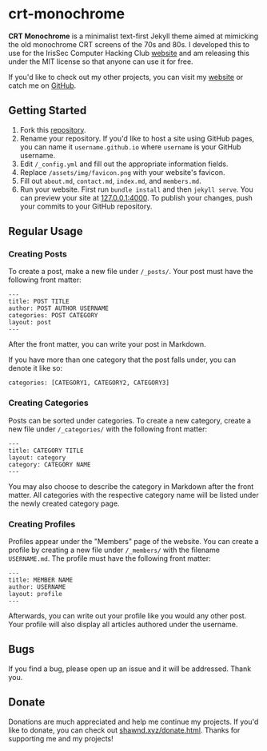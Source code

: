# crt-monochrome

**CRT Monochrome** is a minimalist text-first Jekyll theme aimed at mimicking the old monochrome CRT screens of the 70s and 80s. I developed this to use for the IrisSec Computer Hacking Club [website](https://irissec.xyz/) and am releasing this under the MIT license so that anyone can use it for free.

If you'd like to check out my other projects, you can visit my [website](https://shawnd.xyz/) or catch me on [GitHub](https://github.com/shawnduong).

## Getting Started

1. Fork this [repository](https://github.com/shawnduong/crt-monochrome).
2. Rename your repository. If you'd like to host a site using GitHub pages, you can name it `username.github.io` where `username` is your GitHub username.
3. Edit `/_config.yml` and fill out the appropriate information fields.
4. Replace `/assets/img/favicon.png` with your website's favicon.
5. Fill out `about.md`, `contact.md`, `index.md`, and `members.md`.
6. Run your website. First run `bundle install` and then `jekyll serve`. You can preview your site at [127.0.0.1:4000](http://127.0.0.1:4000). To publish your changes, push your commits to your GitHub repository.

## Regular Usage

### Creating Posts

To create a post, make a new file under `/_posts/`. Your post must have the following front matter:

```
---
title: POST TITLE
author: POST AUTHOR USERNAME
categories: POST CATEGORY
layout: post
---
```

After the front matter, you can write your post in Markdown.

If you have more than one category that the post falls under, you can denote it like so:

```
categories: [CATEGORY1, CATEGORY2, CATEGORY3]
```

### Creating Categories

Posts can be sorted under categories. To create a new category, create a new file under `/_categories/` with the following front matter:

```
---
title: CATEGORY TITLE
layout: category
category: CATEGORY NAME
---
```

You may also choose to describe the category in Markdown after the front matter. All categories with the respective category name will be listed under the newly created category page.

### Creating Profiles

Profiles appear under the "Members" page of the website. You can create a profile by creating a new file under `/_members/` with the filename `USERNAME.md`. The profile must have the following front matter:

```
---
title: MEMBER NAME
author: USERNAME
layout: profile
---
```

Afterwards, you can write out your profile like you would any other post. Your profile will also display all articles authored under the username.

## Bugs

If you find a bug, please open up an issue and it will be addressed. Thank you.

## Donate

Donations are much appreciated and help me continue my projects. If you'd like to donate, you can check out [shawnd.xyz/donate.html](https://shawnd.xyz/donate.html). Thanks for supporting me and my projects!
